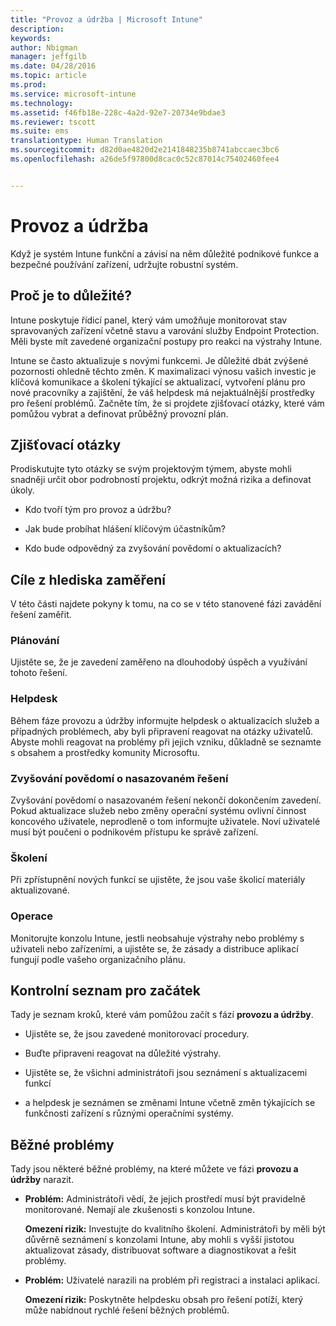 ```yaml
---
title: "Provoz a údržba | Microsoft Intune"
description: 
keywords: 
author: Nbigman
manager: jeffgilb
ms.date: 04/28/2016
ms.topic: article
ms.prod: 
ms.service: microsoft-intune
ms.technology: 
ms.assetid: f46fb18e-228c-4a2d-92e7-20734e9bdae3
ms.reviewer: tscott
ms.suite: ems
translationtype: Human Translation
ms.sourcegitcommit: d82d0ae4820d2e2141848235b8741abccaec3bc6
ms.openlocfilehash: a26de5f97800d8cac0c52c87014c75402460fee4


---
```


# Provoz a údržba
Když je systém Intune funkční a závisí na něm důležité podnikové funkce a bezpečné používání zařízení, udržujte robustní systém.

## Proč je to důležité?
Intune poskytuje řídicí panel, který vám umožňuje monitorovat stav spravovaných zařízení včetně stavu a varování služby Endpoint Protection. Měli byste mít zavedené organizační postupy pro reakci na výstrahy Intune.

Intune se často aktualizuje s novými funkcemi. Je důležité dbát zvýšené pozornosti ohledně těchto změn.
K maximalizaci výnosu vašich investic je klíčová komunikace a školení týkající se aktualizací, vytvoření plánu pro nové pracovníky a zajištění, že váš helpdesk má nejaktuálnější prostředky pro řešení problémů.
Začněte tím, že si projdete zjišťovací otázky, které vám pomůžou vybrat a definovat průběžný provozní plán.

## Zjišťovací otázky
Prodiskutujte tyto otázky se svým projektovým týmem, abyste mohli snadněji určit obor podrobností projektu, odkrýt možná rizika a definovat úkoly.

-   Kdo tvoří tým pro provoz a údržbu?

-   Jak bude probíhat hlášení klíčovým účastníkům?

-   Kdo bude odpovědný za zvyšování povědomí o aktualizacích?

## Cíle z hlediska zaměření
V této části najdete pokyny k tomu, na co se v této stanovené fázi zavádění řešení zaměřit.

### Plánování
Ujistěte se, že je zavedení zaměřeno na dlouhodobý úspěch a využívání tohoto řešení.

### Helpdesk
Během fáze provozu a údržby informujte helpdesk o aktualizacích služeb a případných problémech, aby byli připravení reagovat na otázky uživatelů. Abyste mohli reagovat na problémy při jejich vzniku, důkladně se seznamte s obsahem a prostředky komunity Microsoftu.

### Zvyšování povědomí o nasazovaném řešení
Zvyšování povědomí o nasazovaném řešení nekončí dokončením zavedení. Pokud aktualizace služeb nebo změny operační systému ovlivní činnost koncového uživatele, neprodleně o tom informujte uživatele. Noví uživatelé musí být poučeni o podnikovém přístupu ke správě zařízení.

### Školení
Při zpřístupnění nových funkcí se ujistěte, že jsou vaše školicí materiály aktualizované.

### Operace
Monitorujte konzolu Intune, jestli neobsahuje výstrahy nebo problémy s uživateli nebo zařízeními, a ujistěte se, že zásady a distribuce aplikací fungují podle vašeho organizačního plánu.

## Kontrolní seznam pro začátek
Tady je seznam kroků, které vám pomůžou začít s fází **provozu a údržby**.

-   Ujistěte se, že jsou zavedené monitorovací procedury.

-   Buďte připraveni reagovat na důležité výstrahy.

-   Ujistěte se, že všichni administrátoři jsou seznámení s aktualizacemi funkcí

-   a helpdesk je seznámen se změnami Intune včetně změn týkajících se funkčnosti zařízení s různými operačními systémy.

## Běžné problémy
Tady jsou některé běžné problémy, na které můžete ve fázi **provozu a údržby** narazit.

-   **Problém:** Administrátoři vědí, že jejich prostředí musí být pravidelně monitorované. Nemají ale zkušenosti s konzolou Intune.

    **Omezení rizik:** Investujte do kvalitního školení. Administrátoři by měli být důvěrně seznámení s konzolami Intune, aby mohli s vyšší jistotou aktualizovat zásady, distribuovat software a diagnostikovat a řešit problémy.

-   **Problém:** Uživatelé narazili na problém při registraci a instalaci aplikací.

    **Omezení rizik:** Poskytněte helpdesku obsah pro řešení potíží, který může nabídnout rychlé řešení běžných problémů.



<!--HONumber=Jun16_HO4-->


